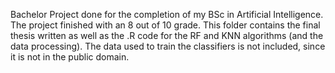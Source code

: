 Bachelor Project done for the completion of my BSc in Artificial Intelligence. The project finished with an 8 out of 10 grade. This folder contains the final thesis written as well as the .R code for the RF and KNN algorithms (and the data processing). The data used to train the classifiers is not included, since it is not in the public domain. 
